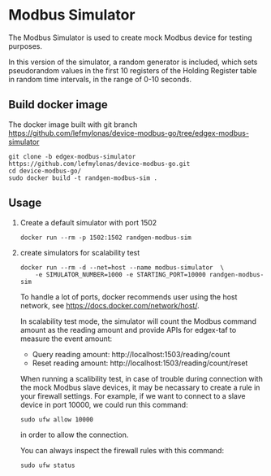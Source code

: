 # Modbus Simulator
The Modbus Simulator is used to create mock Modbus device for testing purposes. 

In this version of the simulator, a random generator is included, which sets pseudorandom values in the first 10 registers of the Holding Register table in random time intervals, in the range of 0-10 seconds.

## Build docker image
The docker image built with git branch https://github.com/lefmylonas/device-modbus-go/tree/edgex-modbus-simulator
```
git clone -b edgex-modbus-simulator https://github.com/lefmylonas/device-modbus-go.git
cd device-modbus-go/
sudo docker build -t randgen-modbus-sim .
```

## Usage

1. Create a default simulator with port 1502
    ```
    docker run --rm -p 1502:1502 randgen-modbus-sim
    ```

2. create simulators for scalability test 
    ```
    docker run --rm -d --net=host --name modbus-simulator  \
        -e SIMULATOR_NUMBER=1000 -e STARTING_PORT=10000 randgen-modbus-sim
    ```
    To handle a lot of ports, docker recommends user using the host network, see https://docs.docker.com/network/host/.
    
    In scalability test mode, the simulator will count the Modbus command amount as the reading amount and provide APIs for edgex-taf to measure the event amount: 
    * Query reading amount: http://localhost:1503/reading/count
    * Reset reading amount: http://localhost:1503/reading/count/reset

    When running a scalibility test, in case of trouble during connection with the mock Modbus slave devices, it may be necassary to create a rule in your firewall settings. For example, if we want to connect to a slave device in port 10000, we could run this command:
    ```
    sudo ufw allow 10000
    ```
    in order to allow the connection.

    You can always inspect the firewall rules with this command:
    ```
    sudo ufw status
    ```